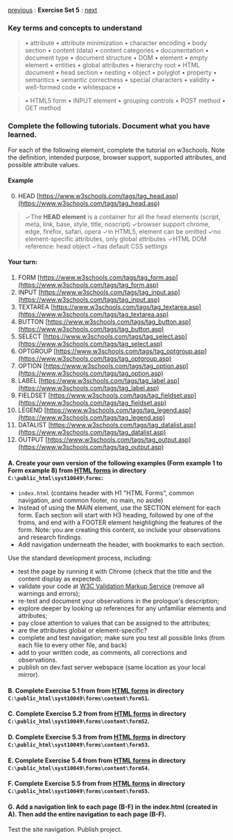 [previous](Set04.md) 
: **Exercise Set 5**
: [next](Set06.md)


### Key terms and concepts to understand
> &bull;  attribute &bull; attribute minimization &bull; character encoding &bull; body section &bull; content (data) &bull;  content categories &bull; documentation &bull; document type &bull;  document structure &bull; DOM &bull;  element &bull;  empty element &bull; entities &bull; global attributes &bull; hierarchy root &bull; HTML document &bull; head section &bull; nesting &bull; object &bull; polyglot &bull; property &bull; semantics &bull; semantic correctness &bull; special characters &bull; validity &bull; well-formed code &bull; whitespace &bull;  

> &bull; HTML5 form &bull; INPUT element &bull; grouping controls &bull; POST method &bull; GET method 

### Complete the following tutorials. Document what you have learned.
For each of the following element, complete the tutorial on w3schools.  Note the definition, intended purpose, browser support, supported attributes, and possible attribute values.

#### Example

0. HEAD [https://www.w3schools.com/tags/tag_head.asp](https://www.w3schools.com/tags/tag_head.asp)
> ✓The **HEAD element** is a container for all the head elements (script, meta, link, base, style, title, noscript)
>  ✓browser support chrome, edge, firefox, safari, opera
> ✓in HTML5, element can be omitted
> ✓no element-specific attributes, only global attributes
> ✓HTML DOM reference: head object
> ✓has default CSS settings

#### Your turn:
1.  FORM [https://www.w3schools.com/tags/tag_form.asp](https://www.w3schools.com/tags/tag_form.asp)
2. INPUT [https://www.w3schools.com/tags/tag_input.asp](https://www.w3schools.com/tags/tag_input.asp)
3.  TEXTAREA [https://www.w3schools.com/tags/tag_textarea.asp](https://www.w3schools.com/tags/tag_textarea.asp)
4. BUTTON [https://www.w3schools.com/tags/tag_button.asp](https://www.w3schools.com/tags/tag_button.asp)
5. SELECT [https://www.w3schools.com/tags/tag_select.asp](https://www.w3schools.com/tags/tag_select.asp)
6. OPTGROUP [https://www.w3schools.com/tags/tag_optgroup.asp](https://www.w3schools.com/tags/tag_optgroup.asp)
7. OPTION [https://www.w3schools.com/tags/tag_option.asp](https://www.w3schools.com/tags/tag_option.asp)
8. LABEL [https://www.w3schools.com/tags/tag_label.asp](https://www.w3schools.com/tags/tag_label.asp)
9. FIELDSET [https://www.w3schools.com/tags/tag_fieldset.asp](https://www.w3schools.com/tags/tag_fieldset.asp)
10. LEGEND [https://www.w3schools.com/tags/tag_legend.asp](https://www.w3schools.com/tags/tag_legend.asp)
11. DATALIST [https://www.w3schools.com/tags/tag_datalist.asp](https://www.w3schools.com/tags/tag_datalist.asp)
12. OUTPUT [https://www.w3schools.com/tags/tag_output.asp](https://www.w3schools.com/tags/tag_output.asp)




#### A. Create your own version of the following examples (Form example 1 to Form example 8) from  [HTML forms](https://padlet.com/ellen_bajcar/r4tci0zka2m6gtjk) in directory `C:\public_html\syst10049\forms`:
- `index.html` (contains header with H1 "HTML Forms", common navigation, and common footer, no main, no aside)
- Instead of using the MAIN element, use the SECTION element for each form. Each section will start with H3 heading, followed by one of the froms, and end with a FOOTER element heighlighing the features of the form. Note: you are creating this content, so include your observations and research findings. 
- Add navigation underneath the header, with bookmarks to each section.

Use the standard development process, including:

* test the page by running it with Chrome (check that the title and the content display as expected).
* validate your code at [W3C Validation Markup Service](https://validator.w3.org) (remove all warnings and errors);
* re-test and document your observations in the prologue's description;
* explore deeper by looking up references for any unfamiliar elements and attributes; 
* pay close attention to values that can be assigned to the attributes; 
* are the attributes global or element-specific?
* complete and test navigation; make sure you test all possible links (from each file to every other file, and back)
* add to your written code, as comments, all corrections and observations.
* publish on dev.fast server webspace (same location as your local mirror).

#### B. Complete Exercise 5.1 from from  [HTML forms](https://padlet.com/ellen_bajcar/r4tci0zka2m6gtjk) in directory `C:\public_html\syst10049\forms\content\form51`.
#### C. Complete Exercise 5.2 from from  [HTML forms](https://padlet.com/ellen_bajcar/r4tci0zka2m6gtjk) in directory `C:\public_html\syst10049\forms\content\form52`.
#### D. Complete Exercise 5.3 from from  [HTML forms](https://padlet.com/ellen_bajcar/r4tci0zka2m6gtjk) in directory `C:\public_html\syst10049\forms\content\form53`.
#### E. Complete Exercise 5.4 from from  [HTML forms](https://padlet.com/ellen_bajcar/r4tci0zka2m6gtjk) in directory `C:\public_html\syst10049\forms\content\form54`.
#### F. Complete Exercise 5.5 from from  [HTML forms](https://padlet.com/ellen_bajcar/r4tci0zka2m6gtjk) in directory `C:\public_html\syst10049\forms\content\form55`.
#### G. Add a navigation link to each page (B-F) in the index.html (created in A). Then add the entire navigation to each page (B-F).  
Test the site navigation. Publish project.


